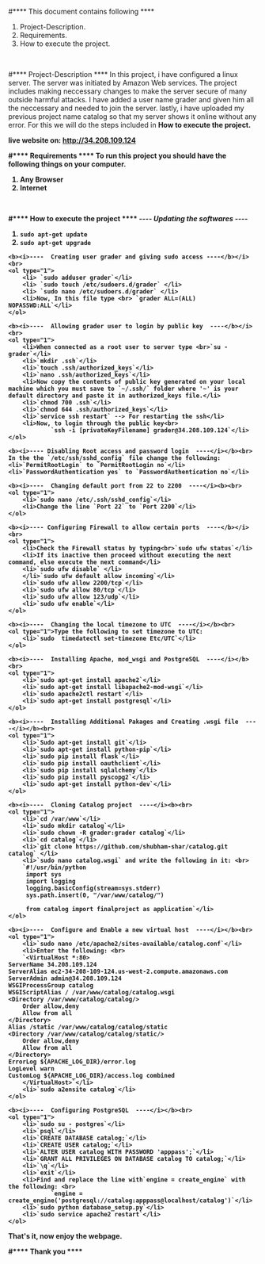 #****  This document contains following  ****
	<ol type="1">
	<li> Project-Description.</li>
	<li> Requirements.</li>
	<li> How to execute the project.</li>
	</ol>
<br>

#****  Project-Description  ****
In this project, i have configured a linux server. The server was initiated by Amazon Web services.
The project includes making neccessary changes to make the server secure of many outside harmful attacks.
I have added a user name grader and given him all the neccessary and needed to join the server.
lastly, i have uploaded my previous project name catalog so that my server shows it online without any
error. For this we will do the steps included in <b>How to execute the project<b>.

live website on:  http://34.208.109.124

#****  Requirements  ****
To run this project you should have the following things on your computer.<br>
	<ol type="1">
	<li>Any Browser</li>
	<li>Internet</li>
	</ol>
<br>

#****  How to execute the project  ****
	<b><i>----  Updating the softwares  ----</b></i><br>
	<ol type="1">
		<li> `sudo apt-get update`</li>
		<li> `sudo apt-get upgrade`</li>
	</ol>

	<b><i>----  Creating user grader and giving sudo access ----</b></i><br>
	<ol type="1">
		<li> `sudo adduser grader`</li>
		<li> `sudo touch /etc/sudoers.d/grader` </li>
		<li> `sudo nano /etc/sudoers.d/grader` </li>
		<li>Now, In this file type <br> `grader ALL=(ALL) NOPASSWD:ALL`</li>
	</ol>

	<b><i>----  Allowing grader user to login by public key  ----</b></i><br>
	<ol type="1">
		<li>When connected as a root user to server type <br>`su - grader`</li>
		<li>`mkdir .ssh`</li>
		<li>`touch .ssh/authorized_keys`</li>
		<li>`nano .ssh/authorized_keys`</li>
		<li>Now copy the contents of public key generated on your local machine which you must save to `~/.ssh/` folder where '~' is your default directory and paste it in authorized_keys file.</li>
		<li>`chmod 700 .ssh`</li>
		<li>`chmod 644 .ssh/authorized_keys`</li>
		<li>`service ssh restart` --> For restarting the ssh</li>
		<li>Now, to login through the public key<br>
				`ssh -i [privateKeyFilename] grader@34.208.109.124`</li>
	</ol>

	<b><i>---- Disabling Root access and password login  ----</i></b><br>
	In the the `/etc/ssh/sshd_config` file change the following:
	<li>`PermitRootLogin` to `PermitRootLogin no`</li>
	<li>`PasswordAuthentication yes` to `PasswordAuthentication no`</li>

	<b><i>----  Changing default port from 22 to 2200  ----</i><b><br>
	<ol type="1">
		<li>`sudo nano /etc/.ssh/sshd_config`</li>
		<li>Change the line `Port 22` to `Port 2200`</li>
	</ol>

	<b><i>---- Configuring Firewall to allow certain ports  ----</b></i><br>
	<ol type="1">
		<li>Check the Firewall status by typing<br>`sudo ufw status`</li>
		<li>If its inactive then proceed without executing the next command, else execute the next command</li>
		<li>`sudo ufw disable` </li>
		</li>`sudo ufw default allow incoming`</li>
		<li>`sudo ufw allow 2200/tcp`</li>
		<li>`sudo ufw allow 80/tcp`</li>
		<li>`sudo ufw allow 123/udp`</li>
		<li>`sudo ufw enable`</li>
	</ol>

	<b><i>----  Changing the local timezone to UTC  ----</i></b><br>
	<ol type="1">Type the following to set timezone to UTC:
		<li>`sudo  timedatectl set-timezone Etc/UTC`</li>
	</ol>

	<b><i>----  Installing Apache, mod_wsgi and PostgreSQL  ----</i></b><br>
	<ol type="1">
		<li>`sudo apt-get install apache2`</li>
		<li>`sudo apt-get install libapache2-mod-wsgi`</li>
		<li>`sudo apache2ctl restart`</li>
		<li>`sudo apt-get install postgresql`</li>
	</ol>

	<b><i>----  Installing Additional Pakages and Creating .wsgi file  ----</i></b><br>
	<ol type="1">
		<li>`Sudo apt-get install git`</li>
		<li>`sudo apt-get install python-pip`</li>
		<li>`sudo pip install flask`</li>
		<li>`sudo pip install oauthclient`</li>
		<li>`sudo pip install sqlalchemy`</li>
		<li>`sudo pip install pyscopg2`</li>
		<li>`sudo apt-get install python-dev`</li>
	</ol>

	<b><i>----  Cloning Catalog project  ----</i><b><br>
	<ol type="1">
		<li>`cd /var/www`</li>
		<li>`sudo mkdir catalog`</li>
		<li>`sudo chown -R grader:grader catalog`</li>
		<li>`cd catalog`</li>
		<li>`git clone https://github.com/shubham-shar/catalog.git catalog` </li>
		<li>`sudo nano catalog.wsgi` and write the following in it: <br>
		`#!/usr/bin/python
		 import sys
		 import logging
		 logging.basicConfig(stream=sys.stderr)
		 sys.path.insert(0, "/var/www/catalog/")

		 from catalog import finalproject as application`</li>
	</ol>

	<b><i>----  Configure and Enable a new virtual host  ----</i></b><br>
	<ol type="1">
		<li>`sudo nano /etc/apache2/sites-available/catalog.conf`</li>
		<li>Enter the following: <br>
		`<VirtualHost *:80>
    ServerName 34.208.109.124
    ServerAlias ec2-34-208-109-124.us-west-2.compute.amazonaws.com
    ServerAdmin admin@34.208.109.124
    WSGIProcessGroup catalog
    WSGIScriptAlias / /var/www/catalog/catalog.wsgi
    <Directory /var/www/catalog/catalog/>
        Order allow,deny
        Allow from all
    </Directory>
    Alias /static /var/www/catalog/catalog/static
    <Directory /var/www/catalog/catalog/static/>
        Order allow,deny
        Allow from all
    </Directory>
    ErrorLog ${APACHE_LOG_DIR}/error.log
    LogLevel warn
    CustomLog ${APACHE_LOG_DIR}/access.log combined
		</VirtualHost>`</li>
		<li>`sudo a2ensite catalog`</li>
	</ol>

	<b><i>----  Configuring PostgreSQL  ----</i></b><br>
	<ol type="1">
		<li>`sudo su - postgres`</li>
		<li>`psql`</li>
		<li>`CREATE DATABASE catalog;`</li>
		<li>`CREATE USER catalog;`</li>
		<li>`ALTER USER catalog WITH PASSWORD 'apppass';`</li>
		<li>`GRANT ALL PRIVILEGES ON DATABASE catalog TO catalog;`</li>
		<li>`\q`</li>
		<li>`exit`</li>
		<li>Find and replace the line with`engine = create_engine` with the following: <br>
				`engine = create_engine('postgresql://catalog:apppass@localhost/catalog')`</li>
		<li>`sudo python database_setup.py`</li>
		<li>`sudo service apache2 restart`</li>
	</ol>
That's it, now enjoy the webpage.<br>

#****  Thank you  ****
